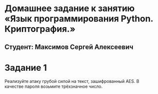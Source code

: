 # Домашнее задание к занятию «Язык программирования Python. Криптография.»

## Студент: Максимов Сергей Алексеевич

# Задание 1

Реализуйте атаку грубой силой на текст, зашифрованный AES. В качестве пароля возьмите трёхзначное число.